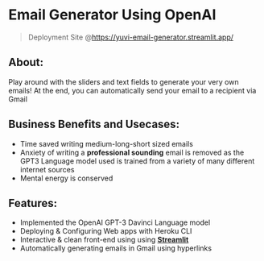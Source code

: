 # Email Generator Using OpenAI

> Deployment Site @https://yuvi-email-generator.streamlit.app/

## About:
Play around with the sliders and text fields to generate your very own emails!
At the end, you can automatically send your email to a recipient via Gmail

## Business Benefits and Usecases:
* Time saved writing medium-long-short sized emails
* Anxiety of writing a **professional sounding** email is removed as the GPT3 Language model used is trained from a variety of many different internet sources
* Mental energy is conserved

## Features:
* Implemented the OpenAI GPT-3 Davinci Language model
* Deploying & Configuring Web apps with Heroku CLI
* Interactive & clean front-end using using [**Streamlit**](https://streamlit.io/)
* Automatically generating emails in Gmail using hyperlinks
